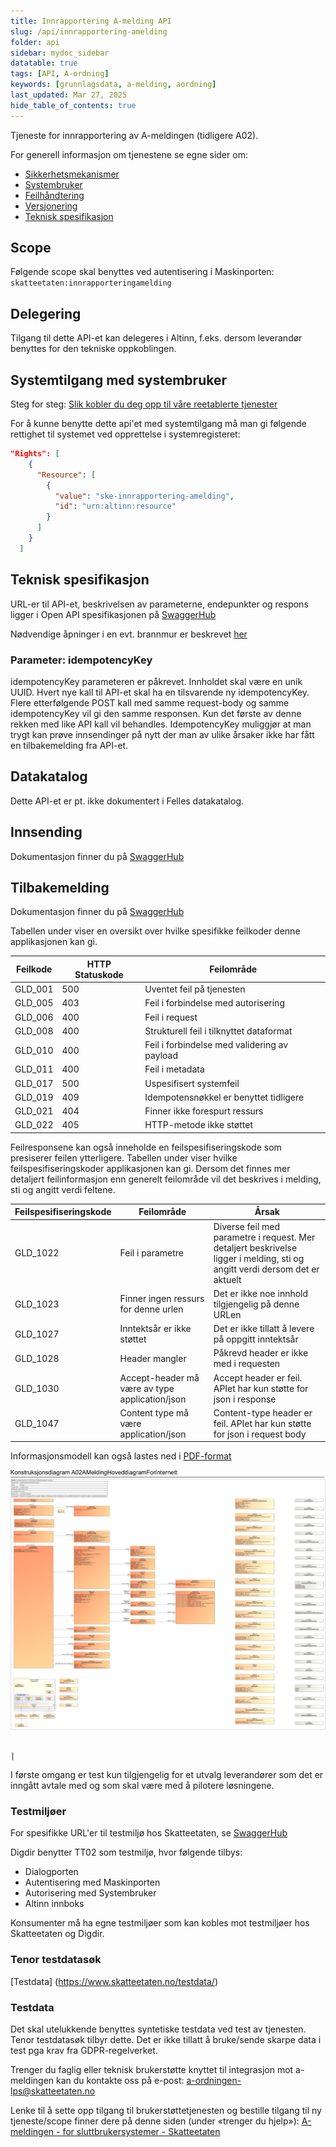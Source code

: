 ```yaml
---
title: Innrapportering A-melding API
slug: /api/innrapportering-amelding
folder: api
sidebar: mydoc_sidebar
datatable: true
tags: [API, A-ordning]
keywords: [grunnlagsdata, a-melding, aordning]
last_updated: Mar 27, 2025
hide_table_of_contents: true
---
```


<Summary>Tjeneste for innrapportering av A-meldingen (tidligere A02).</Summary>

<Tabs underline={true}>
<TabItem headerText="Om tjenesten" itemKey="itemKey-1" default>

For generell informasjon om tjenestene se egne sider om:

* [Sikkerhetsmekanismer](../om/sikkerhet.md)
* [Systembruker](../om/systembruker.md)
* [Feilhåndtering](../om/feil.md)
* [Versjonering](../om/versjoner.md)
* [Teknisk spesifikasjon](../om/tekniskspesifikasjon.md)

## Scope

Følgende scope skal benyttes ved autentisering i Maskinporten: `skatteetaten:innrapporteringamelding`

## Delegering

Tilgang til dette API-et kan delegeres i Altinn, f.eks. dersom leverandør benyttes for den tekniske oppkoblingen. 

## Systemtilgang med systembruker

Steg for steg: [Slik kobler du deg opp til våre reetablerte tjenester](https://www.skatteetaten.no/samarbeidspartnere/reetablering-altinn/systemleverandor/oppkobling/)


For å kunne benytte dette api'et med systemtilgang må man gi følgende rettighet til systemet ved opprettelse i systemregisteret:
```JSON
"Rights": [
    {
      "Resource": [
        {
          "value": "ske-innrapportering-amelding",
          "id": "urn:altinn:resource"
        }
      ]
    }
  ]
```

## Teknisk spesifikasjon

URL-er til API-et, beskrivelsen av parameterne, endepunkter og respons ligger i Open API spesifikasjonen på
[SwaggerHub](https://app.swaggerhub.com/apis/skatteetaten/innrapportering-amelding-api)

Nødvendige åpninger i en evt. brannmur er beskrevet [her](../om/sikkerhet.md)

### Parameter: idempotencyKey

idempotencyKey parameteren er påkrevet. Innholdet skal være en unik UUID. Hvert nye kall til API-et skal ha en
tilsvarende ny idempotencyKey. Flere etterfølgende POST kall med samme request-body og samme idempotencyKey vil gi den
samme responsen. Kun det første av denne rekken med like API kall vil behandles. IdempotencyKey muliggjør at man trygt
kan prøve innsendinger på nytt der man av ulike årsaker ikke har fått en tilbakemelding fra API-et.

## Datakatalog

Dette API-et er pt. ikke dokumentert i Felles datakatalog.

</TabItem>
<TabItem headerText="Eksempler" itemKey="itemKey-2"> 

## Innsending
Dokumentasjon finner du på [SwaggerHub](https://app.swaggerhub.com/apis/skatteetaten/innrapportering-amelding-api/)

## Tilbakemelding
Dokumentasjon finner du på [SwaggerHub](https://app.swaggerhub.com/apis/skatteetaten/amelding-tilbakemelding-api/)


</TabItem>
<TabItem headerText="Feilkoder" itemKey="itemKey-3">

Tabellen under viser en oversikt over hvilke spesifikke feilkoder denne applikasjonen kan gi.

| Feilkode | HTTP Statuskode | Feilområde                                   |
|----------|-----------------|----------------------------------------------|
| GLD_001  | 500             | Uventet feil på tjenesten                    |
| GLD_005  | 403             | Feil i forbindelse med autorisering          |
| GLD_006  | 400             | Feil i request                               |
| GLD_008  | 400             | Strukturell feil i tilknyttet dataformat     |
| GLD_010  | 400             | Feil i forbindelse med validering av payload |
| GLD_011  | 400             | Feil i metadata                              |
| GLD_017  | 500             | Uspesifisert systemfeil                      |
| GLD_019  | 409             | Idempotensnøkkel er benyttet tidligere       |
| GLD_021  | 404             | Finner ikke forespurt ressurs                |
| GLD_022  | 405             | HTTP-metode ikke støttet                     |

Feilresponsene kan også inneholde en feilspesifiseringskode som presiserer feilen ytterligere.
Tabellen under viser hvilke feilspesifiseringskoder applikasjonen kan gi.
Dersom det finnes mer detaljert feilinformasjon enn generelt feilområde vil det beskrives i melding, sti og angitt verdi
feltene.

| Feilspesifiseringskode | Feilområde                                     | Årsak                                                                                                                       |
|------------------------|------------------------------------------------|-----------------------------------------------------------------------------------------------------------------------------|
| GLD_1022               | Feil i parametre                               | Diverse feil med parametre i request. Mer detaljert beskrivelse ligger i melding, sti og angitt verdi dersom det er aktuelt |
| GLD_1023               | Finner ingen ressurs for denne urlen           | Det er ikke noe innhold tilgjengelig på denne URLen                                                                         |
| GLD_1027               | Inntektsår er ikke støttet                     | Det er ikke tillatt å levere på oppgitt inntektsår                                                                          |
| GLD_1028               | Header mangler                                 | Påkrevd header er ikke med i requesten                                                                                      |
| GLD_1030               | Accept-header må være av type application/json | Accept header er feil. APIet har kun støtte for json i response                                                             |
| GLD_1047               | Content type må være application/json          | Content-type header er feil. APIet har kun støtte for json i request body                                                   |

</TabItem>
<TabItem headerText="Informasjonsmodell" itemKey="itemKey-4">

Informasjonsmodell kan også lastes ned i [PDF-format](../../static/download/a-melding/Informasjonsmodell_A-meldingen_V2_3.pdf)

![informasjonsmodell](../../static/download/a-melding/Informasjonsmodell_A-meldingen_V2_3.png)

                                                                                                                                                                                                                                                         |
</TabItem>
<TabItem headerText="Test" itemKey="itemKey-5">

I første omgang er test kun tilgjengelig for et utvalg leverandører som det er inngått avtale med og som skal være med å pilotere løsningene.

### Testmiljøer

For spesifikke URL'er til testmiljø hos Skatteetaten, se [SwaggerHub](https://app.swaggerhub.com/apis/skatteetaten/innrapportering-amelding-api)

Digdir benytter TT02 som testmiljø, hvor følgende tilbys:
* Dialogporten
* Autentisering med Maskinporten
* Autorisering med Systembruker
* Altinn innboks

Konsumenter må ha egne testmiljøer som kan kobles mot testmiljøer hos Skatteetaten og Digdir.

### Tenor testdatasøk

[Testdata] (https://www.skatteetaten.no/testdata/)

### Testdata

Det skal utelukkende benyttes syntetiske testdata ved test av tjenesten. Tenor testdatasøk tilbyr dette. Det er ikke tillatt å bruke/sende skarpe data i test pga krav fra GDPR-regelverket.

</TabItem>
<TabItem headerText="Kontakt oss" itemKey="itemKey-6">
  
Trenger du faglig eller teknisk brukerstøtte knyttet til integrasjon mot a-meldingen kan du kontakte oss på e-post: [a-ordningen-lps\@skatteetaten.no](mailto:a-ordningen-lps@skatteetaten.no )  

Lenke til å sette opp tilgang til brukerstøttetjenesten og bestille tilgang til ny tjeneste/scope finner dere på denne siden (under «trenger du hjelp»):  [A-meldingen - for sluttbrukersystemer - Skatteetaten](https://www.skatteetaten.no/samarbeidspartnere/sluttbrukersystemer/a-meldingen-sbs/)
  
</TabItem>

</Tabs>
